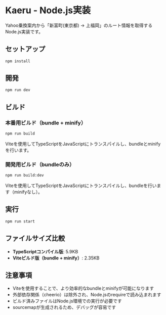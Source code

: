 # Kaeru - Node.js実装

Yahoo乗換案内から「新富町(東京都) → 上福岡」のルート情報を取得するNode.js実装です。

## セットアップ

```sh
npm install
```

## 開発

```sh
npm run dev
```

## ビルド

### 本番用ビルド（bundle + minify）
```sh
npm run build
```
Viteを使用してTypeScriptをJavaScriptにトランスパイルし、bundleとminifyを行います。

### 開発用ビルド（bundleのみ）
```sh
npm run build:dev
```
Viteを使用してTypeScriptをJavaScriptにトランスパイルし、bundleを行います（minifyなし）。

## 実行

```sh
npm run start
```

## ファイルサイズ比較

- **TypeScriptコンパイル版**: 5.9KB
- **Viteビルド版（bundle + minify）**: 2.35KB

## 注意事項

- Viteを使用することで、より効率的なbundleとminifyが可能になります
- 外部依存関係（cheerio）は除外され、Node.jsのrequireで読み込まれます
- ビルド済みファイルはNode.js環境での実行が必要です
- sourcemapが生成されるため、デバッグが容易です 